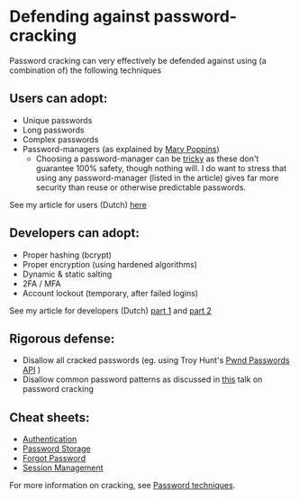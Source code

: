 # Defending against password-cracking

Password cracking can very effectively be defended against using (a combination of) the following techniques

## Users can adopt:
* Unique passwords
* Long passwords
* Complex passwords
* Password-managers (as explained by [Mary Poppins](https://www.youtube.com/watch?v=IgCHcuCw_RQ))
  * Choosing a password-manager can be [tricky](https://www.securityevaluators.com/casestudies/password-manager-hacking/) as these don't guarantee 100% safety, though nothing will. I do want to stress that using any password-manager (listed in the article) gives far more security than reuse or otherwise predictable passwords.

See my article for users (Dutch) [here](../publications/2018-02-08_passwords_myths_errors_tip_for_users/README.md)

## Developers can adopt:
* Proper hashing (bcrypt)
* Proper encryption (using hardened algorithms)
* Dynamic & static salting
* 2FA / MFA
* Account lockout (temporary, after failed logins)

See my article for developers (Dutch) [part 1](../publications/2018-02-21_passwords_myths_errors_tips_for_devs_1/README.md) and [part 2](../publications/2018-02-08_passwords_myths_errors_tip_for_users/README.md)

## Rigorous defense:
* Disallow all cracked passwords (eg. using Troy Hunt's [Pwnd Passwords API](https://haveibeenpwned.com/API/v2) )
* Disallow common password patterns as discussed in [this](https://youtu.be/zUM7i8fsf0g?t=982) talk on password cracking

## Cheat sheets:
* [Authentication](https://www.owasp.org/index.php/Authentication_Cheat_Sheet)
* [Password Storage](https://www.owasp.org/index.php/Password_Storage_Cheat_Sheet)
* [Forgot Password](https://www.owasp.org/index.php/Forgot_Password_Cheat_Sheet)
* [Session Management](https://www.owasp.org/index.php/Session_Management_Cheat_Sheet)



For more information on cracking, see [Password techniques](./techniques/passwords/README.md).

